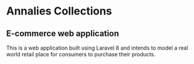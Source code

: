 # Annalies Collections 

## E-commerce web application
This is a web application built using Laravel 8 and intends to model a real world retail place for consumers to purchase their products.